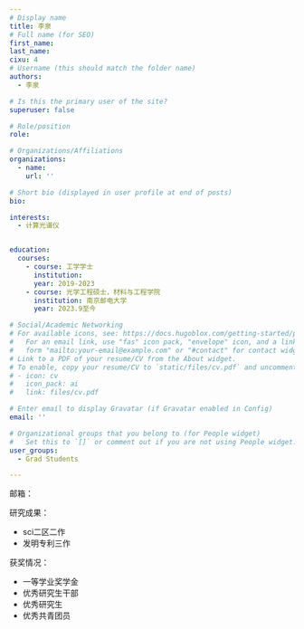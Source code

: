 ```yaml
---
# Display name
title: 李泉
# Full name (for SEO)
first_name: 
last_name: 
cixu: 4
# Username (this should match the folder name)
authors:
  - 李泉

# Is this the primary user of the site?
superuser: false

# Role/position
role: 

# Organizations/Affiliations
organizations:
  - name: 
    url: ''

# Short bio (displayed in user profile at end of posts)
bio: 

interests:
  - 计算光谱仪


education:
  courses:
    - course: 工学学士
      institution: 
      year: 2019-2023
    - course: 光学工程硕士，材料与工程学院
      institution: 南京邮电大学
      year: 2023.9至今

# Social/Academic Networking
# For available icons, see: https://docs.hugoblox.com/getting-started/page-builder/#icons
#   For an email link, use "fas" icon pack, "envelope" icon, and a link in the
#   form "mailto:your-email@example.com" or "#contact" for contact widget.
# Link to a PDF of your resume/CV from the About widget.
# To enable, copy your resume/CV to `static/files/cv.pdf` and uncomment the lines below.
# - icon: cv
#   icon_pack: ai
#   link: files/cv.pdf

# Enter email to display Gravatar (if Gravatar enabled in Config)
email: ''

# Organizational groups that you belong to (for People widget)
#   Set this to `[]` or comment out if you are not using People widget.
user_groups:
  - Grad Students

---
```

邮箱： 


研究成果：
- sci二区二作
- 发明专利三作

获奖情况：
- 一等学业奖学金
- 优秀研究生干部
- 优秀研究生
- 优秀共青团员



